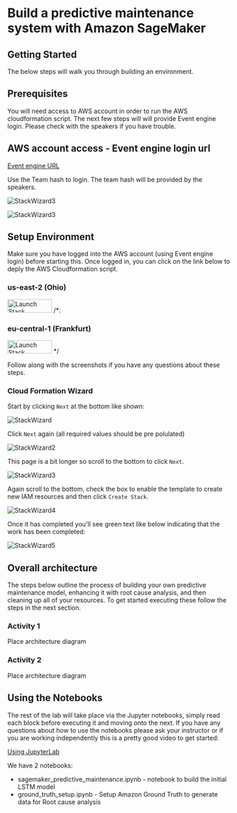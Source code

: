 # Build a predictive maintenance system with Amazon SageMaker

## Getting Started

The below steps will walk you through building an environment. 

## Prerequisites

You will need access to AWS account in order to run the AWS cloudformation script.
The next few steps will will provide Event engine login. 
Please check with the speakers if you have trouble.

## AWS account access - Event engine login url


<a href="https://dashboard.eventengine.run/login" target="_blank">Event engine URL</a>

Use the Team hash to login. The team hash will be provided by the speakers.

![StackWizard3](static/imgs/EventEngine.png)

![StackWizard3](static/imgs/EventEngine-1.png)

## Setup Environment

Make sure you have logged into the AWS account (using Event engine login) before starting this. Once logged in, you can click on the link below to deply the AWS Cloudformation script. 

### us-east-2 (Ohio)

<a href="https://console.aws.amazon.com/cloudformation/home?region=us-east-2#/stacks/new?stackName=PredictiveMaintenanceWorkshop&templateURL=https://workshop-assets-us-east-2.s3.amazonaws.com/predictive-maintenance-using-machine-learning/v1.0.0/cloudformation/master.yaml" target="_blank"><img src="static/imgs/cfn-stack.png" title="Launch Stack" width="100" height="30" /></a>
/*:
### eu-central-1 (Frankfurt)

<a href="https://console.aws.amazon.com/cloudformation/home?region=eu-central-1#/stacks/new?stackName=PredictiveMaintenanceWorkshop&templateURL=https://workshop-assets-eu-central-1.s3.amazonaws.com/predictive-maintenance-using-machine-learning/v1.0.0/cloudformation/master.yaml" target="_blank"><img src="static/imgs/cfn-stack.png" title="Launch Stack" width="100" height="30" /></a>
 */

Follow along with the screenshots if you have any questions about these steps.

### Cloud Formation Wizard

Start by clicking `Next` at the bottom like shown:

![StackWizard](static/imgs/img1.png)

Click `Next` again (all required values should be pre polulated)

![StackWizard2](static/imgs/img3.png)

This page is a bit longer so scroll to the bottom to click `Next`.

![StackWizard3](static/imgs/img4.png)

Again scroll to the bottom, check the box to enable the template to create new IAM resources and then click `Create Stack`.

![StackWizard4](static/imgs/img5.png)

Once it has completed you'll see green text like below indicating that the work has been completed:

![StackWizard5](static/imgs/img7.png)


## Overall architecture

The steps below outline the process of building your own predictive maintenance model, enhancing it with root cause analysis, and then cleaning up all of your resources. To get started executing these follow the steps in the next section.

### Activity 1

Place architecture diagram


### Activity 2

Place architecture diagram

## Using the Notebooks

The rest of the lab will take place via the Jupyter notebooks, simply read each block before executing it and moving onto the next. If you have any questions about how to use the notebooks please ask your instructor or if you are working independently this is a pretty good video to get started:


<a href="https://www.youtube.com/watch?v=Gzun8PpyBCo" target="_blank">Using JupyterLab</a>


We have 2 notebooks:

 - sagemaker_predictive_maintenance.ipynb - notebook to build the initial LSTM model
 - ground_truth_setup.ipynb - Setup Amazon Ground Truth to generate data for Root cause analysis


